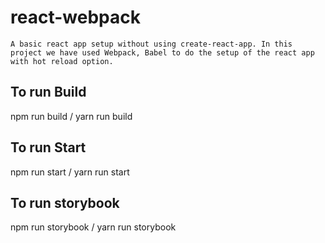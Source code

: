 # react-webpack

```
A basic react app setup without using create-react-app. In this project we have used Webpack, Babel to do the setup of the react app with hot reload option.

```

## To run Build

npm run build / yarn run build

## To run Start

npm run start / yarn run start

## To run storybook

npm run storybook / yarn run storybook
